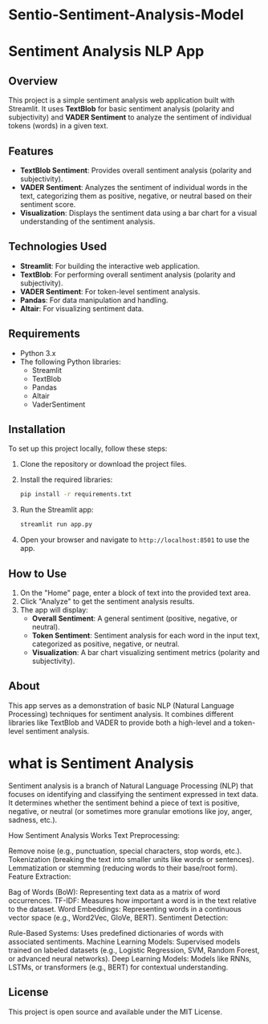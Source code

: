 # Sentio-Sentiment-Analysis-Model


# Sentiment Analysis NLP App

## Overview
This project is a simple sentiment analysis web application built with Streamlit. It uses **TextBlob** for basic sentiment analysis (polarity and subjectivity) and **VADER Sentiment** to analyze the sentiment of individual tokens (words) in a given text.

## Features
- **TextBlob Sentiment**: Provides overall sentiment analysis (polarity and subjectivity).
- **VADER Sentiment**: Analyzes the sentiment of individual words in the text, categorizing them as positive, negative, or neutral based on their sentiment score.
- **Visualization**: Displays the sentiment data using a bar chart for a visual understanding of the sentiment analysis.

## Technologies Used
- **Streamlit**: For building the interactive web application.
- **TextBlob**: For performing overall sentiment analysis (polarity and subjectivity).
- **VADER Sentiment**: For token-level sentiment analysis.
- **Pandas**: For data manipulation and handling.
- **Altair**: For visualizing sentiment data.

## Requirements
- Python 3.x
- The following Python libraries:
  - Streamlit
  - TextBlob
  - Pandas
  - Altair
  - VaderSentiment

## Installation
To set up this project locally, follow these steps:

1. Clone the repository or download the project files.
   
2. Install the required libraries:
    ```bash
    pip install -r requirements.txt
    ```

3. Run the Streamlit app:
    ```bash
    streamlit run app.py
    ```

4. Open your browser and navigate to `http://localhost:8501` to use the app.

## How to Use
1. On the "Home" page, enter a block of text into the provided text area.
2. Click "Analyze" to get the sentiment analysis results.
3. The app will display:
   - **Overall Sentiment**: A general sentiment (positive, negative, or neutral).
   - **Token Sentiment**: Sentiment analysis for each word in the input text, categorized as positive, negative, or neutral.
   - **Visualization**: A bar chart visualizing sentiment metrics (polarity and subjectivity).

## About
This app serves as a demonstration of basic NLP (Natural Language Processing) techniques for sentiment analysis. It combines different libraries like TextBlob and VADER to provide both a high-level and a token-level sentiment analysis.

# what is Sentiment Analysis
Sentiment analysis is a branch of Natural Language Processing (NLP) that focuses on identifying and classifying the sentiment expressed in text data. It determines whether the sentiment behind a piece of text is positive, negative, or neutral (or sometimes more granular emotions like joy, anger, sadness, etc.).

How Sentiment Analysis Works
Text Preprocessing:

Remove noise (e.g., punctuation, special characters, stop words, etc.).
Tokenization (breaking the text into smaller units like words or sentences).
Lemmatization or stemming (reducing words to their base/root form).
Feature Extraction:

Bag of Words (BoW): Representing text data as a matrix of word occurrences.
TF-IDF: Measures how important a word is in the text relative to the dataset.
Word Embeddings: Representing words in a continuous vector space (e.g., Word2Vec, GloVe, BERT).
Sentiment Detection:

Rule-Based Systems: Uses predefined dictionaries of words with associated sentiments.
Machine Learning Models: Supervised models trained on labeled datasets (e.g., Logistic Regression, SVM, Random Forest, or advanced neural networks).
Deep Learning Models: Models like RNNs, LSTMs, or transformers (e.g., BERT) for contextual understanding.

## License
This project is open source and available under the MIT License.
